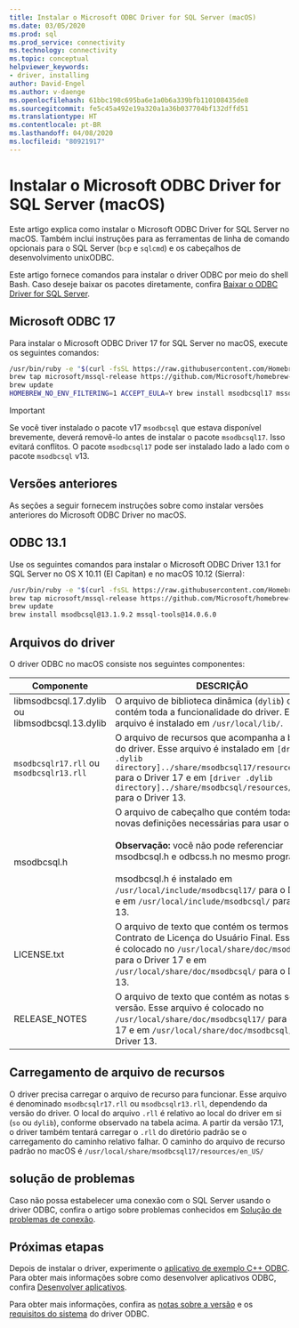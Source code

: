 ```yaml
---
title: Instalar o Microsoft ODBC Driver for SQL Server (macOS)
ms.date: 03/05/2020
ms.prod: sql
ms.prod_service: connectivity
ms.technology: connectivity
ms.topic: conceptual
helpviewer_keywords:
- driver, installing
author: David-Engel
ms.author: v-daenge
ms.openlocfilehash: 61bbc198c695ba6e1a0b6a339bfb110108435de8
ms.sourcegitcommit: fe5c45a492e19a320a1a36b037704bf132dffd51
ms.translationtype: HT
ms.contentlocale: pt-BR
ms.lasthandoff: 04/08/2020
ms.locfileid: "80921917"
---
```

# <a name="install-the-microsoft-odbc-driver-for-sql-server-macos"></a>Instalar o Microsoft ODBC Driver for SQL Server (macOS)

Este artigo explica como instalar o Microsoft ODBC Driver for SQL Server no macOS. Também inclui instruções para as ferramentas de linha de comando opcionais para o SQL Server (`bcp` e `sqlcmd`) e os cabeçalhos de desenvolvimento unixODBC.

Este artigo fornece comandos para instalar o driver ODBC por meio do shell Bash. Caso deseje baixar os pacotes diretamente, confira [Baixar o ODBC Driver for SQL Server](../download-odbc-driver-for-sql-server.md).

## <a name="microsoft-odbc-17"></a>Microsoft ODBC 17

Para instalar o Microsoft ODBC Driver 17 for SQL Server no macOS, execute os seguintes comandos:

```bash
/usr/bin/ruby -e "$(curl -fsSL https://raw.githubusercontent.com/Homebrew/install/master/install)"
brew tap microsoft/mssql-release https://github.com/Microsoft/homebrew-mssql-release
brew update
HOMEBREW_NO_ENV_FILTERING=1 ACCEPT_EULA=Y brew install msodbcsql17 mssql-tools
```

> [!IMPORTANT]
> Se você tiver instalado o pacote v17 `msodbcsql` que estava disponível brevemente, deverá removê-lo antes de instalar o pacote `msodbcsql17`. Isso evitará conflitos. O pacote `msodbcsql17` pode ser instalado lado a lado com o pacote `msodbcsql` v13.

## <a name="previous-versions"></a>Versões anteriores

As seções a seguir fornecem instruções sobre como instalar versões anteriores do Microsoft ODBC Driver no macOS.

## <a name="odbc-131"></a><a id="13.1"></a> ODBC 13.1

Use os seguintes comandos para instalar o Microsoft ODBC Driver 13.1 for SQL Server no OS X 10.11 (El Capitan) e no macOS 10.12 (Sierra):

```bash
/usr/bin/ruby -e "$(curl -fsSL https://raw.githubusercontent.com/Homebrew/install/master/install)"
brew tap microsoft/mssql-release https://github.com/Microsoft/homebrew-mssql-release
brew update
brew install msodbcsql@13.1.9.2 mssql-tools@14.0.6.0
```

## <a name="driver-files"></a>Arquivos do driver

O driver ODBC no macOS consiste nos seguintes componentes:

|Componente|DESCRIÇÃO|  
|---------------|-----------------|  
|libmsodbcsql.17.dylib ou libmsodbcsql.13.dylib|O arquivo de biblioteca dinâmica (`dylib`) que contém toda a funcionalidade do driver. Esse arquivo é instalado em `/usr/local/lib/`.|  
|`msodbcsqlr17.rll` ou `msodbcsqlr13.rll`|O arquivo de recursos que acompanha a biblioteca do driver. Esse arquivo é instalado em `[driver .dylib directory]../share/msodbcsql17/resources/en_US/` para o Driver 17 e em `[driver .dylib directory]../share/msodbcsql/resources/en_US/` para o Driver 13. | 
|msodbcsql.h|O arquivo de cabeçalho que contém todas as novas definições necessárias para usar o driver.<br /><br /> **Observação:**  você não pode referenciar msodbcsql.h e odbcss.h no mesmo programa.<br /><br /> msodbcsql.h é instalado em `/usr/local/include/msodbcsql17/` para o Driver 17 e em `/usr/local/include/msodbcsql/` para o Driver 13. |
|LICENSE.txt|O arquivo de texto que contém os termos do Contrato de Licença do Usuário Final. Esse arquivo é colocado no `/usr/local/share/doc/msodbcsql17/` para o Driver 17 e em `/usr/local/share/doc/msodbcsql/` para o Driver 13. |
|RELEASE_NOTES|O arquivo de texto que contém as notas sobre a versão. Esse arquivo é colocado no `/usr/local/share/doc/msodbcsql17/` para o Driver 17 e em `/usr/local/share/doc/msodbcsql/` para o Driver 13. |

## <a name="resource-file-loading"></a>Carregamento de arquivo de recursos

O driver precisa carregar o arquivo de recurso para funcionar. Esse arquivo é denominado `msodbcsqlr17.rll` ou `msodbcsqlr13.rll`, dependendo da versão do driver. O local do arquivo `.rll` é relativo ao local do driver em si (`so` ou `dylib`), conforme observado na tabela acima. A partir da versão 17.1, o driver também tentará carregar o `.rll` do diretório padrão se o carregamento do caminho relativo falhar. O caminho do arquivo de recurso padrão no macOS é `/usr/local/share/msodbcsql17/resources/en_US/`

## <a name="troubleshooting"></a>solução de problemas

Caso não possa estabelecer uma conexão com o SQL Server usando o driver ODBC, confira o artigo sobre problemas conhecidos em [Solução de problemas de conexão](known-issues-in-this-version-of-the-driver.md#connectivity).

## <a name="next-steps"></a>Próximas etapas

Depois de instalar o driver, experimente o [aplicativo de exemplo C++ ODBC](../../odbc/cpp-code-example-app-connect-access-sql-db.md). Para obter mais informações sobre como desenvolver aplicativos ODBC, confira [Desenvolver aplicativos](../../../odbc/reference/develop-app/developing-applications.md).

Para obter mais informações, confira as [notas sobre a versão](release-notes-odbc-sql-server-linux-mac.md) e os [requisitos do sistema](system-requirements.md) do driver ODBC.
